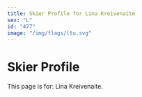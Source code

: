 ```yaml
---
title: Skier Profile for Lina Kreivenaite
sex: "L"
id: "477"
image: "/img/flags/ltu.svg" 
---
```


# Skier Profile

This page is for: Lina Kreivenaite.
    